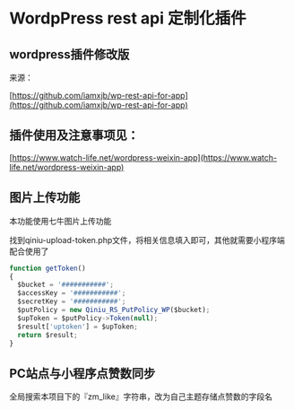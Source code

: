 # WordpPress rest api 定制化插件

## wordpress插件修改版

来源：

[https://github.com/iamxjb/wp-rest-api-for-app](https://github.com/iamxjb/wp-rest-api-for-app)

## 插件使用及注意事项见：

[https://www.watch-life.net/wordpress-weixin-app](https://www.watch-life.net/wordpress-weixin-app)

## 图片上传功能

本功能使用七牛图片上传功能

找到qiniu-upload-token.php文件，将相关信息填入即可，其他就需要小程序端配合使用了

``` javascript
function getToken()
{
  $bucket = '###########';
  $accessKey = '###########';
  $secretKey = '###########';
  $putPolicy = new Qiniu_RS_PutPolicy_WP($bucket);
  $upToken = $putPolicy->Token(null);
  $result['uptoken'] = $upToken;
  return $result;
}
```

## PC站点与小程序点赞数同步

全局搜索本项目下的『zm_like』字符串，改为自己主题存储点赞数的字段名
